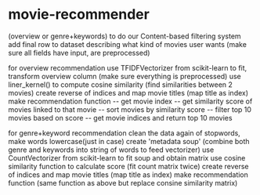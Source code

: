# movie-recommender


(overview or genre+keywords) to do our Content-based filtering system
add final row to dataset describing what kind of movies user wants (make sure all fields have input, are preprocessed)
 
for overview recommendation
use TFIDFVectorizer from scikit-learn to fit, transform overview column (make sure everything is preprocessed)
use liner_kernel() to compute cosine similarity (find similarities between 2 movies)
create reverse of indices and map movie titles (map title as index)
make recommendation function
-- get movie index
-- get similarity score of movies linked to that movie
-- sort movies by similarity score
-- filter top 10 movies based on score
-- get movie indices and return top 10 movies 


for genre+keyword recommendation
clean the data again of stopwords, make words lowercase(just in case)
create 'metadata soup' (combine both genre and keywords into string of words to feed vectorizer)
use CountVectorizer from scikit-learn to fit soup and obtain matrix
use cosine similarity function to calculate score (fit count matrix twice)
create reverse of indices and map movie titles (map title as index)
make recommendation function (same function as above but replace consine similarity matrix)

